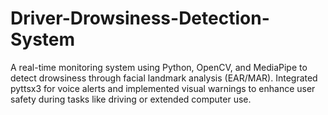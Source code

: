 # Driver-Drowsiness-Detection-System
A real-time monitoring system using Python, OpenCV, and MediaPipe to detect drowsiness through facial landmark analysis (EAR/MAR). Integrated pyttsx3 for voice alerts and implemented visual warnings to enhance user safety during tasks like driving or extended computer use.
